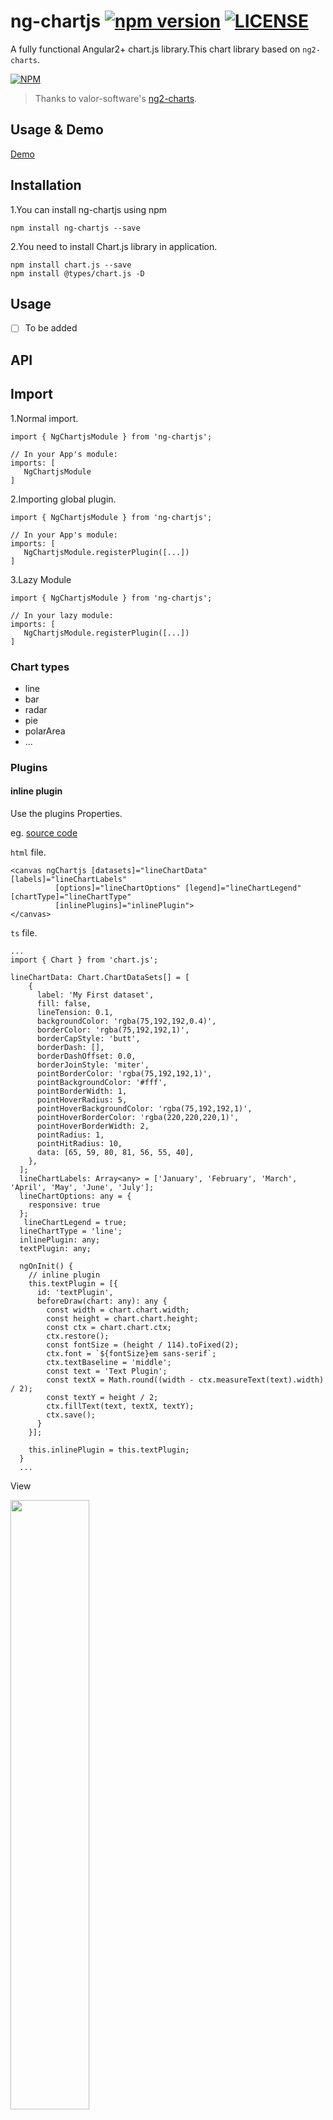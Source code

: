 # ng-chartjs [![npm version](https://badge.fury.io/js/ng-chartjs.svg)](https://badge.fury.io/js/ng-chartjs) [![LICENSE](https://img.shields.io/badge/license-Anti%20996-blue.svg)](https://github.com/996icu/996.ICU/blob/master/LICENSE)

A fully functional Angular2+ chart.js library.This chart library based on `ng2-charts`.

[![NPM](https://nodei.co/npm/ng-chartjs.png?downloads=true&downloadRank=true&stars=true)](https://nodei.co/npm/ng-chartjs/)

> Thanks to valor-software's [ng2-charts](https://github.com/valor-software/ng2-charts).

## Usage & Demo

[Demo](https://stackblitz.com/edit/angular-7eudux)

## Installation

1.You can install ng-chartjs using npm
```
npm install ng-chartjs --save
```
2.You need to install Chart.js library in application.
```
npm install chart.js --save
npm install @types/chart.js -D
```
## Usage

- [ ]	To be added

## API
## Import 

1.Normal import.
```
import { NgChartjsModule } from 'ng-chartjs';

// In your App's module:
imports: [
   NgChartjsModule
]
```
2.Importing global plugin.
```
import { NgChartjsModule } from 'ng-chartjs';

// In your App's module:
imports: [
   NgChartjsModule.registerPlugin([...])
]
```

3.Lazy Module

```
import { NgChartjsModule } from 'ng-chartjs';

// In your lazy module:
imports: [
   NgChartjsModule.registerPlugin([...])
]

```

### Chart types

- line
- bar
- radar
- pie
- polarArea
- ...

### Plugins
#### inline plugin
Use the plugins Properties.

eg. [source code](https://github.com/93Alliance/ng-chartjs/tree/master/src/app/plugin)

`html` file.
```
<canvas ngChartjs [datasets]="lineChartData" [labels]="lineChartLabels"
          [options]="lineChartOptions" [legend]="lineChartLegend" [chartType]="lineChartType"
          [inlinePlugins]="inlinePlugin">
</canvas>
```
`ts` file.

```
...
import { Chart } from 'chart.js';

lineChartData: Chart.ChartDataSets[] = [
    {
      label: 'My First dataset',
      fill: false,
      lineTension: 0.1,
      backgroundColor: 'rgba(75,192,192,0.4)',
      borderColor: 'rgba(75,192,192,1)',
      borderCapStyle: 'butt',
      borderDash: [],
      borderDashOffset: 0.0,
      borderJoinStyle: 'miter',
      pointBorderColor: 'rgba(75,192,192,1)',
      pointBackgroundColor: '#fff',
      pointBorderWidth: 1,
      pointHoverRadius: 5,
      pointHoverBackgroundColor: 'rgba(75,192,192,1)',
      pointHoverBorderColor: 'rgba(220,220,220,1)',
      pointHoverBorderWidth: 2,
      pointRadius: 1,
      pointHitRadius: 10,
      data: [65, 59, 80, 81, 56, 55, 40],
    },
  ];
  lineChartLabels: Array<any> = ['January', 'February', 'March', 'April', 'May', 'June', 'July'];
  lineChartOptions: any = {
    responsive: true
  };
   lineChartLegend = true;
  lineChartType = 'line';
  inlinePlugin: any;
  textPlugin: any;
  
  ngOnInit() {
    // inline plugin
    this.textPlugin = [{
      id: 'textPlugin',
      beforeDraw(chart: any): any {
        const width = chart.chart.width;
        const height = chart.chart.height;
        const ctx = chart.chart.ctx;
        ctx.restore();
        const fontSize = (height / 114).toFixed(2);
        ctx.font = `${fontSize}em sans-serif`;
        ctx.textBaseline = 'middle';
        const text = 'Text Plugin';
        const textX = Math.round((width - ctx.measureText(text).width) / 2);
        const textY = height / 2;
        ctx.fillText(text, textX, textY);
        ctx.save();
      }
    }];

    this.inlinePlugin = this.textPlugin;
  }
  ...
```
View

<img src="./src/assets/image/inline-plugin.png" width="50%" height="50%">

> The plugins properties  is an array of objects that allows multiple inline plugins to be used simultaneously.

#### global plugin

Using the registration API in `app.module.ts`.

eg. [source code](https://github.com/93Alliance/ng-chartjs/tree/master/src/app/global-plugin)

Customize global plugin.
```
export function horizonalLine(chartInstance) {
  const yScale = chartInstance.scales['y-axis-0'];
  const canvas = chartInstance.chart;
  const ctx = canvas.ctx;
  let index;
  let line;
  let style;
  let yValue;
  if (chartInstance.options.horizontalLine) {
    for (index = 0; index < chartInstance.options.horizontalLine.length; index++) {
      line = chartInstance.options.horizontalLine[index];

      if (!line.style) {
        style = 'rgba(169,169,169, .6)';
      } else {
        style = line.style;
      }

      if (line.y) {
        yValue = yScale.getPixelForValue(line.y);
      } else {
        yValue = 0;
      }

      ctx.lineWidth = 3;

      if (yValue) {
        ctx.beginPath();
        ctx.moveTo(0, yValue);
        ctx.lineTo(canvas.width, yValue);
        ctx.strokeStyle = style;
        ctx.stroke();
      }

      if (line.text) {
        ctx.fillStyle = style;
        ctx.fillText(line.text, 0, yValue + ctx.lineWidth);
      }
    }
    return;
  }
}

const horizonalLinePlugin = {
  beforeDraw: horizonalLine
};
```
Register global plugin

```
import { NgChartjsModule } from 'ng-chartjs';

// In your App's module:
imports: [
   NgChartjsModule.registerPlugin([horizonalLinePlugin])
]
```

`html` file.
```
 <canvas ngChartjs [datasets]="lineChartData" [labels]="lineChartLabels"
            [options]="lineChartOptions" [legend]="lineChartLegend" [chartType]="lineChartType">
</canvas>
```

`ts` file.
```
lineChartData: Array<any> = [
    {
      label: 'My First dataset',
      fill: false,
      lineTension: 0.1,
      backgroundColor: 'rgba(75,192,192,0.4)',
      borderColor: 'rgba(75,192,192,1)',
      borderCapStyle: 'butt',
      borderDash: [],
      borderDashOffset: 0.0,
      borderJoinStyle: 'miter',
      pointBorderColor: 'rgba(75,192,192,1)',
      pointBackgroundColor: '#fff',
      pointBorderWidth: 1,
      pointHoverRadius: 5,
      pointHoverBackgroundColor: 'rgba(75,192,192,1)',
      pointHoverBorderColor: 'rgba(220,220,220,1)',
      pointHoverBorderWidth: 2,
      pointRadius: 1,
      pointHitRadius: 10,
      data: [65, 59, 80, 81, 56, 55, 40],
    },
  ];
  lineChartLabels: Array<any> = ['January', 'February', 'March', 'April', 'May', 'June', 'July'];
  lineChartOptions: any = {
    responsive: true,
    horizontalLine: [{  // use custom global plugin
      y: 82,
      style: 'rgba(255, 0, 0, .4)',
      text: 'max'
    }, {
      y: 60,
      style: '#00ffff',
    }, {
      y: 44,
      text: 'min'
    }]
  };
  lineChartLegend = true;
  lineChartType = 'line';
```

View 

<img src="./src/assets/image/global-plugin.png" width="50%" height="50%">

**Import third-party plugin libraries.**

eg. [source code](https://github.com/93Alliance/ng-chartjs/tree/master/src/app/global-plugin)

```
import * as ChartAnnotation from 'chartjs-plugin-annotation';
const chartAnnotation = ChartAnnotation;
...

// In your App's module:
imports: [
   NgChartjsModule.registerPlugin([chartAnnotation])
]
```
Using the plugin directly within the options property.

```
options = {
	responsive: true,
	annotation: {  // use global plugin.
	      annotations: [
	      {
		  drawTime: 'afterDraw',
		  type: 'line',
		  mode: 'horizontal',
		  scaleID: 'y-axis-0',
		  value: 70,
		  borderColor: '#000000',
		  borderWidth: 2,
		  label: {
		    backgroundColor: 'red',
		    content: 'Target line',
		    enabled: true,
		    position: 'center',
		  }
		}
	      ]
	}
};
```
View

<img src="./src/assets/image/global-plugin-annotation.jpg" width="50%" height="50%">

> The parameter of registerPlugin function is an array of objects.
### Get chart.js instance

Set the id attribute of the element,then Get the chart.js object by id. [see source code](https://github.com/93Alliance/ng-chartjs/tree/master/src/app/reset-option)

`html` file

```
    <div style="position: relative; width: 600px;">
      <canvas id="testChart" ngChartjs [datasets]="lineChartData" [labels]="lineChartLabels"
      [options]="lineChartOptions" [legend]="lineChartLegend" [chartType]="lineChartType" [resetOption]="resetOption"></canvas>
    </div>
```
`ts` file

```
...
import { NgChartjsService } from 'ng-chartjs';
...
ngInit() {
    const chart: any = this.ngChartjsService.getChart('testChart');
    chart.options.scales.xAxes[0].ticks.display = false;
    chart.update();
}
...
```
### Get NgChartjs Directive instance

`html`
```
<canvas #ngChartjs="ngChartjs"></canvas>
```
`ts`
```
@ViewChild('ngChartjs', {static: true})
private readonly ngChartjs: NgChartjsDirective;
```

### Get random color

```
import { getColors } from 'ng-chartjs';
```
> generateColor, generateColors...
### Properties

Property  | Type | Explanation
---|---|---
data | Array<number[]> | number[] |  set of points of the chart, it should be `Array<number[]> `only for `line`, `bar` and `radar`, otherwise `number[]`
datasets | Array<{data: Array<number[]> | number[], label: string}> |  `data` see about, the `label` for the dataset which appears in the legend and tooltips
labels | ?Array<any> |  x axis labels. It's necessary for charts: `line`, `bar` and `radar`. And just labels (on hover) for charts: `polarArea`, `pie` and `doughnut`
chartType | ?string |  indicates the type of charts, it can be: `line`, `bar`, `radar`, `pie`, `polarArea`, `doughnut`
options | ?any |   chart options (as from [Chart.js documentation](http://www.chartjs.org/docs/))
colors | ?Array<any> |  data colors, will use default and|or random colors if not specified (see below)
legend | ?boolean=false | if true show legend below the chart, otherwise not be shown
inlinePlugins |  any[] | Chart.js inline plugin. [Chart.js Plugins](https://www.chartjs.org/docs/latest/developers/plugins.html), [Other Reference](https://www.wikiod.com/w/Chart.JS_Plugins)
adding | `{ labels: any[], data: any[][] }` |  You can add new data and update chart. It needs to be reassigned to trigger.
removing | `{orientation: string}` |  You can delete the latest or oldest  data.It needs to be reassigned to trigger
resetOption | any | Reset options can trigger update chart
noZone | boolean | Default value is `true`, if enabled it, it will protected from zone effects and improve performance.

### Method

- chart -- Get chartjs instance
- update -- Update chartjs
- addData -- Dynamically add data to chart
	Parameter: `labels` and `data`
- remove -- Dynamically remove data to chart
	Parameter: `oldest` or `latest`

### Events

- **chartClick** : fires when click on a chart has occurred, returns information regarding active points and labels
- **chartHover** : fires when mousemove (hover) on a chart has occurred, returns information regarding active points and labels

## License

The MIT License (see the [LICENSE](https://github.com/93Alliance/ng-chartjs/blob/master/License) file for the full text)
